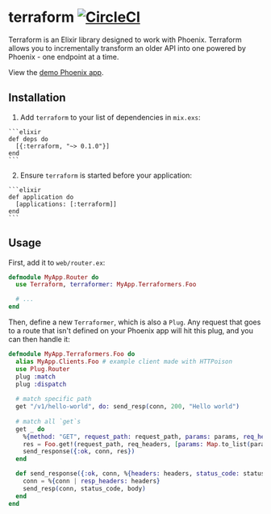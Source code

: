 # terraform [![CircleCI](https://circleci.com/gh/poteto/terraform/tree/master.svg?style=svg)](https://circleci.com/gh/poteto/terraform/tree/master)

Terraform is an Elixir library designed to work with Phoenix. Terraform allows you to incrementally transform an older API into one powered by Phoenix - one endpoint at a time.

View the [demo Phoenix app](https://github.com/poteto/reverse_proxy).

## Installation

  1. Add `terraform` to your list of dependencies in `mix.exs`:

    ```elixir
    def deps do
      [{:terraform, "~> 0.1.0"}]
    end
    ```

  2. Ensure `terraform` is started before your application:

    ```elixir
    def application do
      [applications: [:terraform]]
    end
    ```

## Usage

First, add it to `web/router.ex`:

```elixir
defmodule MyApp.Router do
  use Terraform, terraformer: MyApp.Terraformers.Foo

  # ...
end
```

Then, define a new `Terraformer`, which is also a `Plug`. Any request that goes to a route that isn't defined on your Phoenix app will hit this plug, and you can then handle it:

```elixir
defmodule MyApp.Terraformers.Foo do
  alias MyApp.Clients.Foo # example client made with HTTPoison
  use Plug.Router
  plug :match
  plug :dispatch
  
  # match specific path
  get "/v1/hello-world", do: send_resp(conn, 200, "Hello world")
  
  # match all `get`s
  get _ do
    %{method: "GET", request_path: request_path, params: params, req_headers: req_headers} = conn
    res = Foo.get!(request_path, req_headers, [params: Map.to_list(params)])
    send_response({:ok, conn, res})
  end

  def send_response({:ok, conn, %{headers: headers, status_code: status_code, body: body}}) do
    conn = %{conn | resp_headers: headers}
    send_resp(conn, status_code, body)
  end
end
```
